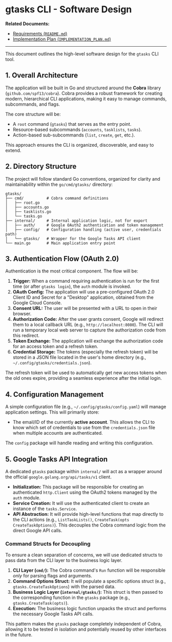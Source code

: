 # gtasks CLI - Software Design

**Related Documents:**
- [Requirements (`README.md`)](./README.md)
- [Implementation Plan (`IMPLEMENTATION_PLAN.md`)](./IMPLEMENTATION_PLAN.md)

---

This document outlines the high-level software design for the `gtasks` CLI tool.

## 1. Overall Architecture

The application will be built in Go and structured around the **Cobra** library (`github.com/spf13/cobra`). Cobra provides a robust framework for creating modern, hierarchical CLI applications, making it easy to manage commands, subcommands, and flags.

The core structure will be:
- A `root` command (`gtasks`) that serves as the entry point.
- Resource-based subcommands (`accounts`, `tasklists`, `tasks`).
- Action-based sub-subcommands (`list`, `create`, `get`, etc.).

This approach ensures the CLI is organized, discoverable, and easy to extend.

## 2. Directory Structure

The project will follow standard Go conventions, organized for clarity and maintainability within the `go/cmd/gtasks/` directory:

```
gtasks/
├── cmd/          # Cobra command definitions
│   ├── root.go
│   ├── accounts.go
│   ├── tasklists.go
│   └── tasks.go
├── internal/     # Internal application logic, not for export
│   ├── auth/     # Google OAuth2 authentication and token management
│   ├── config/   # Configuration handling (active user, credentials path)
│   └── gtasks/   # Wrapper for the Google Tasks API client
└── main.go       # Main application entry point
```

## 3. Authentication Flow (OAuth 2.0)

Authentication is the most critical component. The flow will be:

1.  **Trigger:** When a command requiring authentication is run for the first time (or after `gtasks login`), the `auth` module is invoked.
2.  **OAuth Config:** The application will use a pre-configured OAuth 2.0 Client ID and Secret for a "Desktop" application, obtained from the Google Cloud Console.
3.  **Consent URL:** The user will be presented with a URL to open in their browser.
4.  **Authorization Code:** After the user grants consent, Google will redirect them to a local callback URL (e.g., `http://localhost:8080`). The CLI will run a temporary local web server to capture the authorization code from this redirect.
5.  **Token Exchange:** The application will exchange the authorization code for an access token and a refresh token.
6.  **Credential Storage:** The tokens (especially the refresh token) will be stored in a JSON file located in the user's home directory (e.g., `~/.config/gtasks/credentials.json`).

The refresh token will be used to automatically get new access tokens when the old ones expire, providing a seamless experience after the initial login.

## 4. Configuration Management

A simple configuration file (e.g., `~/.config/gtasks/config.yaml`) will manage application settings. This will primarily store:
- The email/ID of the currently **active account**. This allows the CLI to know which set of credentials to use from the `credentials.json` file when multiple accounts are authenticated.

The `config` package will handle reading and writing this configuration.

## 5. Google Tasks API Integration

A dedicated `gtasks` package within `internal/` will act as a wrapper around the official `google.golang.org/api/tasks/v1` client.

- **Initialization:** This package will be responsible for creating an authenticated `http.Client` using the OAuth2 tokens managed by the `auth` module.
- **Service Creation:** It will use the authenticated client to create an instance of the `tasks.Service`.
- **API Abstraction:** It will provide high-level functions that map directly to the CLI actions (e.g., `ListTaskLists()`, `CreateTask(opts CreateTaskOptions)`). This decouples the Cobra command logic from the direct Google API calls.

### Command Structs for Decoupling

To ensure a clean separation of concerns, we will use dedicated structs to pass data from the CLI layer to the business logic layer.

1.  **CLI Layer (`cmd/`):** The Cobra command's `Run` function will be responsible *only* for parsing flags and arguments.
2.  **Command Options Struct:** It will populate a specific options struct (e.g., `gtasks.CreateTaskOptions`) with the parsed data.
3.  **Business Logic Layer (`internal/gtasks/`):** This struct is then passed to the corresponding function in the `gtasks` package (e.g., `gtasks.CreateTask(opts)`).
4.  **Execution:** The business logic function unpacks the struct and performs the necessary Google Tasks API calls.

This pattern makes the `gtasks` package completely independent of Cobra, allowing it to be tested in isolation and potentially reused by other interfaces in the future.
